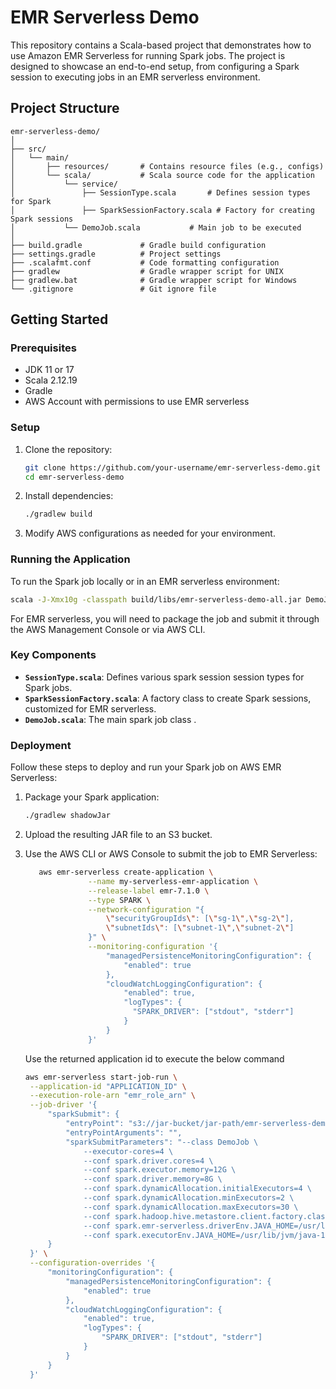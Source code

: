 
# EMR Serverless Demo

This repository contains a Scala-based project that demonstrates how to use Amazon EMR Serverless for running Spark jobs. The project is designed to showcase an end-to-end setup, from configuring a Spark session to executing jobs in an EMR serverless environment.

## Project Structure

```
emr-serverless-demo/
│
├── src/
│   └── main/
│       ├── resources/       # Contains resource files (e.g., configs)
│       └── scala/           # Scala source code for the application
│           └── service/
│               ├── SessionType.scala       # Defines session types for Spark
│               ├── SparkSessionFactory.scala # Factory for creating Spark sessions
│           └── DemoJob.scala           # Main job to be executed
│
├── build.gradle             # Gradle build configuration
├── settings.gradle          # Project settings
├── .scalafmt.conf           # Code formatting configuration
├── gradlew                  # Gradle wrapper script for UNIX
├── gradlew.bat              # Gradle wrapper script for Windows
└── .gitignore               # Git ignore file
```

## Getting Started

### Prerequisites

- JDK 11 or 17
- Scala 2.12.19
- Gradle
- AWS Account with permissions to use EMR serverless

### Setup

1. Clone the repository:

    ```bash
    git clone https://github.com/your-username/emr-serverless-demo.git
    cd emr-serverless-demo
    ```

2. Install dependencies:
    ```bash
    ./gradlew build
    ```

3. Modify AWS configurations as needed for your environment.

### Running the Application

To run the Spark job locally or in an EMR serverless environment:

```bash
scala -J-Xmx10g -classpath build/libs/emr-serverless-demo-all.jar DemoJob 
```

For EMR serverless, you will need to package the job and submit it through the AWS Management Console or via AWS CLI.

### Key Components

- **`SessionType.scala`**: Defines various spark session session types for Spark jobs.
- **`SparkSessionFactory.scala`**: A factory class to create Spark sessions, customized for EMR serverless.
- **`DemoJob.scala`**: The main spark job class .

### Deployment

Follow these steps to deploy and run your Spark job on AWS EMR Serverless:

1. Package your Spark application:
    ```bash
    ./gradlew shadowJar
    ```

2. Upload the resulting JAR file to an S3 bucket.

3. Use the AWS CLI or AWS Console to submit the job to EMR Serverless:

   ```bash
      aws emr-serverless create-application \
                 --name my-serverless-emr-application \
                 --release-label emr-7.1.0 \
                 --type SPARK \
                 --network-configuration "{
                     \"securityGroupIds\": [\"sg-1\",\"sg-2\"],
                     \"subnetIds\": [\"subnet-1\",\"subnet-2\"]
                 }" \
                 --monitoring-configuration '{
                     "managedPersistenceMonitoringConfiguration": {
                         "enabled": true
                     },
                     "cloudWatchLoggingConfiguration": {
                         "enabled": true,
                         "logTypes": {
                           "SPARK_DRIVER": ["stdout", "stderr"]
                         }
                     }
                 }'
   ```
    Use the returned application id to execute the below command
   ```bash
   aws emr-serverless start-job-run \
    --application-id "APPLICATION_ID" \
    --execution-role-arn "emr_role_arn" \
    --job-driver '{
        "sparkSubmit": {
            "entryPoint": "s3://jar-bucket/jar-path/emr-serverless-demo-all.jar",
            "entryPointArguments": "",
            "sparkSubmitParameters": "--class DemoJob \
                --executor-cores=4 \
                --conf spark.driver.cores=4 \
                --conf spark.executor.memory=12G \
                --conf spark.driver.memory=8G \
                --conf spark.dynamicAllocation.initialExecutors=4 \
                --conf spark.dynamicAllocation.minExecutors=2 \
                --conf spark.dynamicAllocation.maxExecutors=30 \
                --conf spark.hadoop.hive.metastore.client.factory.class=com.amazonaws.glue.catalog.metastore.AWSGlueDataCatalogHiveClientFactory \
                --conf spark.emr-serverless.driverEnv.JAVA_HOME=/usr/lib/jvm/java-17-amazon-corretto.x86_64/ \
                --conf spark.executorEnv.JAVA_HOME=/usr/lib/jvm/java-17-amazon-corretto.x86_64/"
        }
    }' \
    --configuration-overrides '{
        "monitoringConfiguration": {
            "managedPersistenceMonitoringConfiguration": {
                "enabled": true
            },
            "cloudWatchLoggingConfiguration": {
                "enabled": true,
                "logTypes": {
                    "SPARK_DRIVER": ["stdout", "stderr"]
                }
            }
        }
    }'
   ```

